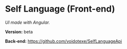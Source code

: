 # Self Language (Front-end)

_UI made with Angular._

**Version:** beta

**Back-end:** https://github.com/voidotexe/SelfLanguageApi
